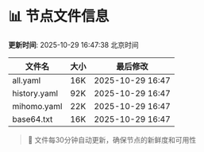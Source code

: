 # 📊 节点文件信息

**更新时间**: 2025-10-29 16:47:38 北京时间

| 文件名 | 大小 | 最后修改 |
|--------|------|----------|
| all.yaml | 16K | 2025-10-29 16:47 |
| history.yaml | 92K | 2025-10-29 16:47 |
| mihomo.yaml | 22K | 2025-10-29 16:47 |
| base64.txt | 16K | 2025-10-29 16:47 |

> 🔄 文件每30分钟自动更新，确保节点的新鲜度和可用性
